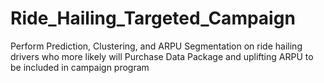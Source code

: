 # Ride_Hailing_Targeted_Campaign
Perform Prediction, Clustering, and ARPU Segmentation on ride hailing drivers who more likely will Purchase Data Package and uplifting ARPU to be included in campaign program
